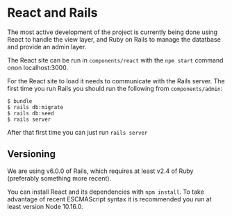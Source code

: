 # React and Rails

The most active development of the project is currently being done using React to handle the view layer, and Ruby on Rails to manage the datatbase and provide an admin layer.

The React site can be run in `components/react` with the `npm start` command onon localhost:3000.

For the React site to load it needs to communicate with the Rails server. The first time you run Rails you should run the following from `components/admin`:

```
$ bundle
$ rails db:migrate
$ rails db:seed
$ rails server
```

After that first time you can just run `rails server`

## Versioning

We are using v6.0.0 of Rails, which requires at least v2.4 of Ruby (preferably something more recent).

You can install React and its dependencies with `npm install`. To take advantage of recent ESCMAScript syntax it is recommended you run at least version Node 10.16.0.
